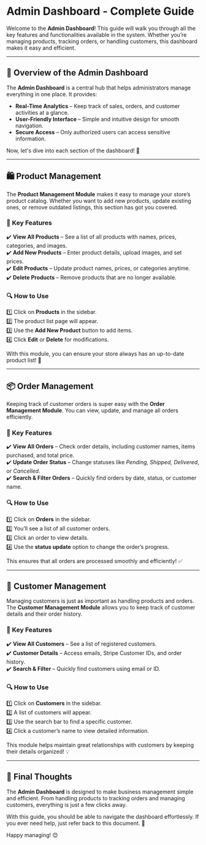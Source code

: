 # Admin Dashboard - Complete Guide

Welcome to the **Admin Dashboard**! This guide will walk you through all the key features and functionalities available in the system. Whether you’re managing products, tracking orders, or handling customers, this dashboard makes it easy and efficient.  

---

## 🌟 Overview of the Admin Dashboard  

The **Admin Dashboard** is a central hub that helps administrators manage everything in one place. It provides:  

- **Real-Time Analytics** – Keep track of sales, orders, and customer activities at a glance.  
- **User-Friendly Interface** – Simple and intuitive design for smooth navigation.  
- **Secure Access** – Only authorized users can access sensitive information.  
 

Now, let's dive into each section of the dashboard! 🚀  

---

## 🛍️ Product Management  

The **Product Management Module** makes it easy to manage your store’s product catalog. Whether you want to add new products, update existing ones, or remove outdated listings, this section has got you covered.  

### 🔑 Key Features  

✔️ **View All Products** – See a list of all products with names, prices, categories, and images.  
✔️ **Add New Products** – Enter product details, upload images, and set prices.  
✔️ **Edit Products** – Update product names, prices, or categories anytime.  
✔️ **Delete Products** – Remove products that are no longer available.  

### 🔍 How to Use  

1️⃣ Click on **Products** in the sidebar.  
2️⃣ The product list page will appear.  
3️⃣ Use the **Add New Product** button to add items.  
4️⃣ Click **Edit** or **Delete** for modifications.  

With this module, you can ensure your store always has an up-to-date product list! 🎯  

---

## 📦 Order Management  

Keeping track of customer orders is super easy with the **Order Management Module**. You can view, update, and manage all orders efficiently.  

### 🔑 Key Features  

✔️ **View All Orders** – Check order details, including customer names, items purchased, and total price.  
✔️ **Update Order Status** – Change statuses like *Pending, Shipped, Delivered*, or *Cancelled*.  
✔️ **Search & Filter Orders** – Quickly find orders by date, status, or customer name.  

### 🔍 How to Use  

1️⃣ Click on **Orders** in the sidebar.  
2️⃣ You’ll see a list of all customer orders.  
3️⃣ Click an order to view details.  
4️⃣ Use the **status update** option to change the order’s progress.  

This ensures that all orders are processed smoothly and efficiently! ✅  

---

## 👥 Customer Management  

Managing customers is just as important as handling products and orders. The **Customer Management Module** allows you to keep track of customer details and their order history.  

### 🔑 Key Features  

✔️ **View All Customers** – See a list of registered customers.  
✔️ **Customer Details** – Access emails, Stripe Customer IDs, and order history.  
✔️ **Search & Filter** – Quickly find customers using email or ID.  

### 🔍 How to Use  

1️⃣ Click on **Customers** in the sidebar.  
2️⃣ A list of customers will appear.  
3️⃣ Use the search bar to find a specific customer.  
4️⃣ Click a customer’s name to view detailed information.  

This module helps maintain great relationships with customers by keeping their details organized! 💡  

---

## 🎯 Final Thoughts  

The **Admin Dashboard** is designed to make business management simple and efficient. From handling products to tracking orders and managing customers, everything is just a few clicks away.  

With this guide, you should be able to navigate the dashboard effortlessly. If you ever need help, just refer back to this document. 🚀  

Happy managing! 😊  
